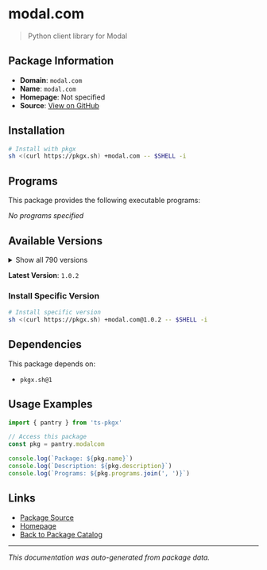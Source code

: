 # modal.com

> Python client library for Modal

## Package Information

- **Domain**: `modal.com`
- **Name**: `modal.com`
- **Homepage**: Not specified
- **Source**: [View on GitHub](https://github.com/pkgxdev/pantry/tree/main/projects/modal.com/package.yml)

## Installation

```bash
# Install with pkgx
sh <(curl https://pkgx.sh) +modal.com -- $SHELL -i
```

## Programs

This package provides the following executable programs:

*No programs specified*

## Available Versions

<details>
<summary>Show all 790 versions</summary>

- `1.0.2`, `1.0.1`, `1.0.0`, `0.77.0`, `0.76.5`
- `0.76.4`, `0.76.3`, `0.76.2`, `0.76.1`, `0.76.0`
- `0.75.8`, `0.75.7`, `0.75.6`, `0.75.5`, `0.75.4`
- `0.75.3`, `0.75.2`, `0.75.1`, `0.75.0`, `0.74.63`
- `0.74.62`, `0.74.61`, `0.74.60`, `0.74.59`, `0.74.58`
- `0.74.57`, `0.74.56`, `0.74.55`, `0.74.54`, `0.74.53`
- `0.74.52`, `0.74.51`, `0.74.50`, `0.74.49`, `0.74.48`
- `0.74.47`, `0.74.46`, `0.74.45`, `0.74.44`, `0.74.43`
- `0.74.42`, `0.74.41`, `0.74.40`, `0.74.39`, `0.74.38`
- `0.74.37`, `0.74.36`, `0.74.35`, `0.74.34`, `0.74.33`
- `0.74.32`, `0.74.31`, `0.74.30`, `0.74.29`, `0.74.28`
- `0.74.27`, `0.74.26`, `0.74.25`, `0.74.24`, `0.74.23`
- `0.74.22`, `0.74.21`, `0.74.20`, `0.74.19`, `0.74.18`
- `0.74.17`, `0.74.16`, `0.74.15`, `0.74.14`, `0.74.13`
- `0.74.12`, `0.74.11`, `0.74.10`, `0.74.9`, `0.74.8`
- `0.74.7`, `0.74.6`, `0.74.5`, `0.74.4`, `0.74.3`
- `0.74.2`, `0.74.1`, `0.74.0`, `0.73.173`, `0.73.172`
- `0.73.171`, `0.73.170`, `0.73.169`, `0.73.168`, `0.73.167`
- `0.73.166`, `0.73.165`, `0.73.164`, `0.73.163`, `0.73.162`
- `0.73.161`, `0.73.160`, `0.73.159`, `0.73.158`, `0.73.157`
- `0.73.156`, `0.73.155`, `0.73.154`, `0.73.153`, `0.73.152`
- `0.73.151`, `0.73.150`, `0.73.149`, `0.73.148`, `0.73.147`
- `0.73.146`, `0.73.145`, `0.73.144`, `0.73.143`, `0.73.142`
- `0.73.141`, `0.73.140`, `0.73.139`, `0.73.138`, `0.73.137`
- `0.73.136`, `0.73.135`, `0.73.134`, `0.73.133`, `0.73.132`
- `0.73.131`, `0.73.130`, `0.73.129`, `0.73.128`, `0.73.127`
- `0.73.126`, `0.73.125`, `0.73.124`, `0.73.123`, `0.73.122`
- `0.73.121`, `0.73.120`, `0.73.119`, `0.73.118`, `0.73.117`
- `0.73.116`, `0.73.115`, `0.73.114`, `0.73.113`, `0.73.112`
- `0.73.111`, `0.73.110`, `0.73.109`, `0.73.108`, `0.73.107`
- `0.73.106`, `0.73.105`, `0.73.104`, `0.73.103`, `0.73.102`
- `0.73.101`, `0.73.100`, `0.73.99`, `0.73.98`, `0.73.97`
- `0.73.96`, `0.73.95`, `0.73.94`, `0.73.93`, `0.73.92`
- `0.73.91`, `0.73.90`, `0.73.89`, `0.73.88`, `0.73.87`
- `0.73.86`, `0.73.85`, `0.73.84`, `0.73.83`, `0.73.82`
- `0.73.81`, `0.73.80`, `0.73.79`, `0.73.78`, `0.73.77`
- `0.73.76`, `0.73.75`, `0.73.74`, `0.73.73`, `0.73.72`
- `0.73.71`, `0.73.70`, `0.73.69`, `0.73.68`, `0.73.67`
- `0.73.66`, `0.73.65`, `0.73.64`, `0.73.63`, `0.73.62`
- `0.73.61`, `0.73.60`, `0.73.59`, `0.73.58`, `0.73.57`
- `0.73.56`, `0.73.55`, `0.73.54`, `0.73.53`, `0.73.52`
- `0.73.51`, `0.73.50`, `0.73.49`, `0.73.48`, `0.73.47`
- `0.73.46`, `0.73.45`, `0.73.44`, `0.73.43`, `0.73.42`
- `0.73.41`, `0.73.40`, `0.73.39`, `0.73.38`, `0.73.37`
- `0.73.36`, `0.73.35`, `0.73.34`, `0.73.33`, `0.73.32`
- `0.73.31`, `0.73.30`, `0.73.29`, `0.73.28`, `0.73.27`
- `0.73.26`, `0.73.25`, `0.73.24`, `0.73.23`, `0.73.22`
- `0.73.21`, `0.73.20`, `0.73.19`, `0.73.18`, `0.73.17`
- `0.73.16`, `0.73.15`, `0.73.14`, `0.73.13`, `0.73.12`
- `0.73.11`, `0.73.10`, `0.73.9`, `0.73.8`, `0.73.7`
- `0.73.6`, `0.73.5`, `0.73.4`, `0.73.3`, `0.73.2`
- `0.73.1`, `0.73.0`, `0.72.58`, `0.72.57`, `0.72.56`
- `0.72.55`, `0.72.54`, `0.72.53`, `0.72.52`, `0.72.51`
- `0.72.50`, `0.72.49`, `0.72.48`, `0.72.47`, `0.72.46`
- `0.72.45`, `0.72.44`, `0.72.43`, `0.72.42`, `0.72.41`
- `0.72.40`, `0.72.39`, `0.72.38`, `0.72.37`, `0.72.36`
- `0.72.35`, `0.72.34`, `0.72.33`, `0.72.32`, `0.72.31`
- `0.72.30`, `0.72.29`, `0.72.28`, `0.72.27`, `0.72.26`
- `0.72.25`, `0.72.24`, `0.72.23`, `0.72.22`, `0.72.21`
- `0.72.20`, `0.72.19`, `0.72.18`, `0.72.17`, `0.72.16`
- `0.72.15`, `0.72.14`, `0.72.13`, `0.72.12`, `0.72.11`
- `0.72.10`, `0.72.9`, `0.72.8`, `0.72.7`, `0.72.6`
- `0.72.5`, `0.72.4`, `0.72.3`, `0.72.2`, `0.72.1`
- `0.72.0`, `0.71.13`, `0.71.12`, `0.71.11`, `0.71.10`
- `0.71.9`, `0.71.8`, `0.71.7`, `0.71.6`, `0.71.5`
- `0.71.4`, `0.71.3`, `0.71.2`, `0.71.1`, `0.71.0`
- `0.70.7`, `0.70.6`, `0.70.5`, `0.70.4`, `0.70.3`
- `0.70.2`, `0.70.1`, `0.70.0`, `0.69.2`, `0.69.1`
- `0.69.0`, `0.68.55`, `0.68.54`, `0.68.53`, `0.68.52`
- `0.68.51`, `0.68.50`, `0.68.49`, `0.68.48`, `0.68.47`
- `0.68.46`, `0.68.45`, `0.68.44`, `0.68.43`, `0.68.42`
- `0.68.41`, `0.68.40`, `0.68.39`, `0.68.38`, `0.68.37`
- `0.68.36`, `0.68.35`, `0.68.34`, `0.68.33`, `0.68.32`
- `0.68.31`, `0.68.30`, `0.68.29`, `0.68.28`, `0.68.27`
- `0.68.26`, `0.68.25`, `0.68.24`, `0.68.23`, `0.68.22`
- `0.68.21`, `0.68.20`, `0.68.19`, `0.68.18`, `0.68.17`
- `0.68.16`, `0.68.15`, `0.68.14`, `0.68.13`, `0.68.12`
- `0.68.11`, `0.68.10`, `0.68.9`, `0.68.8`, `0.68.7`
- `0.68.6`, `0.68.5`, `0.68.4`, `0.68.3`, `0.68.2`
- `0.68.1`, `0.68.0`, `0.67.47`, `0.67.46`, `0.67.45`
- `0.67.44`, `0.67.43`, `0.67.42`, `0.67.41`, `0.67.40`
- `0.67.39`, `0.67.38`, `0.67.37`, `0.67.36`, `0.67.35`
- `0.67.34`, `0.67.33`, `0.67.32`, `0.67.31`, `0.67.30`
- `0.67.29`, `0.67.28`, `0.67.27`, `0.67.26`, `0.67.25`
- `0.67.24`, `0.67.23`, `0.67.22`, `0.67.21`, `0.67.20`
- `0.67.19`, `0.67.18`, `0.67.17`, `0.67.16`, `0.67.15`
- `0.67.14`, `0.67.13`, `0.67.12`, `0.67.11`, `0.67.10`
- `0.67.9`, `0.67.8`, `0.67.7`, `0.67.6`, `0.67.5`
- `0.67.4`, `0.67.3`, `0.67.2`, `0.67.1`, `0.67.0`
- `0.66.52`, `0.66.51`, `0.66.50`, `0.66.49`, `0.66.48`
- `0.66.47`, `0.66.46`, `0.66.45`, `0.66.44`, `0.66.43`
- `0.66.42`, `0.66.41`, `0.66.40`, `0.66.39`, `0.66.38`
- `0.66.37`, `0.66.36`, `0.66.35`, `0.66.34`, `0.66.33`
- `0.66.32`, `0.66.31`, `0.66.30`, `0.66.29`, `0.66.28`
- `0.66.27`, `0.66.26`, `0.66.25`, `0.66.24`, `0.66.23`
- `0.66.22`, `0.66.21`, `0.66.20`, `0.66.19`, `0.66.18`
- `0.66.17`, `0.66.16`, `0.66.15`, `0.66.14`, `0.66.13`
- `0.66.12`, `0.66.11`, `0.66.10`, `0.66.9`, `0.66.8`
- `0.66.7`, `0.66.6`, `0.66.5`, `0.66.4`, `0.66.3`
- `0.66.2`, `0.66.1`, `0.66.0`, `0.65.66`, `0.65.65`
- `0.65.64`, `0.65.63`, `0.65.62`, `0.65.61`, `0.65.60`
- `0.65.59`, `0.65.58`, `0.65.57`, `0.65.56`, `0.65.55`
- `0.65.54`, `0.65.53`, `0.65.52`, `0.65.51`, `0.65.50`
- `0.65.49`, `0.65.48`, `0.65.47`, `0.65.46`, `0.65.45`
- `0.65.44`, `0.65.43`, `0.65.42`, `0.65.41`, `0.65.40`
- `0.65.39`, `0.65.38`, `0.65.37`, `0.65.36`, `0.65.35`
- `0.65.34`, `0.65.33`, `0.65.32`, `0.65.31`, `0.65.30`
- `0.65.29`, `0.65.28`, `0.65.27`, `0.65.26`, `0.65.25`
- `0.65.24`, `0.65.23`, `0.65.22`, `0.65.21`, `0.65.20`
- `0.65.19`, `0.65.18`, `0.65.17`, `0.65.16`, `0.65.15`
- `0.65.14`, `0.65.13`, `0.65.12`, `0.65.11`, `0.65.10`
- `0.65.9`, `0.65.8`, `0.65.7`, `0.65.6`, `0.65.5`
- `0.65.4`, `0.65.3`, `0.65.2`, `0.65.1`, `0.65.0`
- `0.64.235`, `0.64.234`, `0.64.233`, `0.64.232`, `0.64.231`
- `0.64.230`, `0.64.229`, `0.64.228`, `0.64.227`, `0.64.226`
- `0.64.225`, `0.64.224`, `0.64.223`, `0.64.222`, `0.64.221`
- `0.64.220`, `0.64.219`, `0.64.218`, `0.64.217`, `0.64.216`
- `0.64.215`, `0.64.214`, `0.64.213`, `0.64.212`, `0.64.211`
- `0.64.210`, `0.64.209`, `0.64.208`, `0.64.207`, `0.64.206`
- `0.64.205`, `0.64.204`, `0.64.203`, `0.64.202`, `0.64.201`
- `0.64.200`, `0.64.199`, `0.64.198`, `0.64.197`, `0.64.196`
- `0.64.195`, `0.64.194`, `0.64.193`, `0.64.192`, `0.64.191`
- `0.64.190`, `0.64.189`, `0.64.188`, `0.64.187`, `0.64.186`
- `0.64.185`, `0.64.184`, `0.64.183`, `0.64.182`, `0.64.181`
- `0.64.180`, `0.64.178`, `0.64.177`, `0.64.176`, `0.64.175`
- `0.64.174`, `0.64.173`, `0.64.172`, `0.64.171`, `0.64.170`
- `0.64.169`, `0.64.168`, `0.64.167`, `0.64.166`, `0.64.165`
- `0.64.164`, `0.64.163`, `0.64.162`, `0.64.161`, `0.64.160`
- `0.64.159`, `0.64.158`, `0.64.157`, `0.64.156`, `0.64.155`
- `0.64.154`, `0.64.153`, `0.64.152`, `0.64.151`, `0.64.150`
- `0.64.149`, `0.64.148`, `0.64.147`, `0.64.146`, `0.64.145`
- `0.64.144`, `0.64.143`, `0.64.142`, `0.64.141`, `0.64.140`
- `0.64.139`, `0.64.138`, `0.64.137`, `0.64.136`, `0.64.135`
- `0.64.134`, `0.64.133`, `0.64.132`, `0.64.131`, `0.64.130`
- `0.64.129`, `0.64.128`, `0.64.127`, `0.64.126`, `0.64.125`
- `0.64.124`, `0.64.123`, `0.64.122`, `0.64.121`, `0.64.120`
- `0.64.119`, `0.64.118`, `0.64.117`, `0.64.116`, `0.64.115`
- `0.64.114`, `0.64.113`, `0.64.112`, `0.64.111`, `0.64.110`
- `0.64.109`, `0.64.108`, `0.64.107`, `0.64.106`, `0.64.105`
- `0.64.104`, `0.64.103`, `0.64.102`, `0.64.101`, `0.64.100`
- `0.64.99`, `0.64.98`, `0.64.97`, `0.64.96`, `0.64.95`
- `0.64.94`, `0.64.93`, `0.64.92`, `0.64.91`, `0.64.90`
- `0.64.89`, `0.64.88`, `0.64.87`, `0.64.86`, `0.64.85`
- `0.64.84`, `0.64.82`, `0.64.79`, `0.64.78`, `0.64.77`
- `0.64.76`, `0.64.75`, `0.64.74`, `0.64.73`, `0.64.72`
- `0.64.71`, `0.64.70`, `0.64.69`, `0.64.68`, `0.64.67`
- `0.64.66`, `0.64.65`, `0.64.64`, `0.64.63`, `0.64.62`
- `0.64.61`, `0.64.60`, `0.64.59`, `0.64.58`, `0.64.57`
- `0.64.56`, `0.64.55`, `0.64.54`, `0.64.53`, `0.64.52`
- `0.64.51`, `0.64.50`, `0.64.49`, `0.64.48`, `0.64.47`
- `0.64.46`, `0.64.45`, `0.64.44`, `0.64.43`, `0.64.42`
- `0.64.41`, `0.64.40`, `0.64.39`, `0.64.38`, `0.64.37`
- `0.64.36`, `0.64.35`, `0.64.34`, `0.64.33`, `0.64.32`
- `0.64.31`, `0.64.30`, `0.64.29`, `0.64.28`, `0.64.27`
- `0.64.26`, `0.64.25`, `0.64.24`, `0.64.23`, `0.64.22`
- `0.64.21`, `0.64.20`, `0.64.19`, `0.64.18`, `0.64.17`
- `0.64.16`, `0.64.15`, `0.64.14`, `0.64.13`, `0.64.12`
- `0.64.11`, `0.64.10`, `0.64.9`, `0.64.8`, `0.64.7`

</details>

**Latest Version**: `1.0.2`

### Install Specific Version

```bash
# Install specific version
sh <(curl https://pkgx.sh) +modal.com@1.0.2 -- $SHELL -i
```

## Dependencies

This package depends on:

- `pkgx.sh@1`

## Usage Examples

```typescript
import { pantry } from 'ts-pkgx'

// Access this package
const pkg = pantry.modalcom

console.log(`Package: ${pkg.name}`)
console.log(`Description: ${pkg.description}`)
console.log(`Programs: ${pkg.programs.join(', ')}`)
```

## Links

- [Package Source](https://github.com/pkgxdev/pantry/tree/main/projects/modal.com/package.yml)
- [Homepage](#)
- [Back to Package Catalog](../package-catalog.md)

---

*This documentation was auto-generated from package data.*
